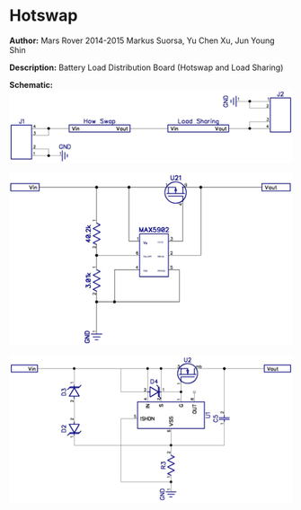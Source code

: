 # Hotswap

__Author:__ Mars Rover 2014-2015 Markus Suorsa, Yu Chen Xu, Jun Young Shin

__Description:__ Battery Load Distribution Board (Hotswap and Load Sharing)

__Schematic:__ 
![](battery_load_distribution_sch_s1.jpg)

![](battery_load_distribution_sch_hotswap_s1.jpg)

![](battery_load_distribution_sch_loadsharing_s1.jpg)
